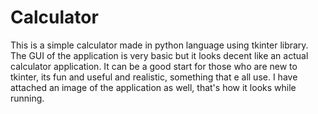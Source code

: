 # Calculator

This is a simple calculator made in python language using tkinter library. The GUI of the application is very basic but it looks decent like an actual calculator application. It can be a good start for those who are new to tkinter, its fun and useful and realistic, something that e all use.
 I have attached an image of the application as well, that's how it looks while running.

